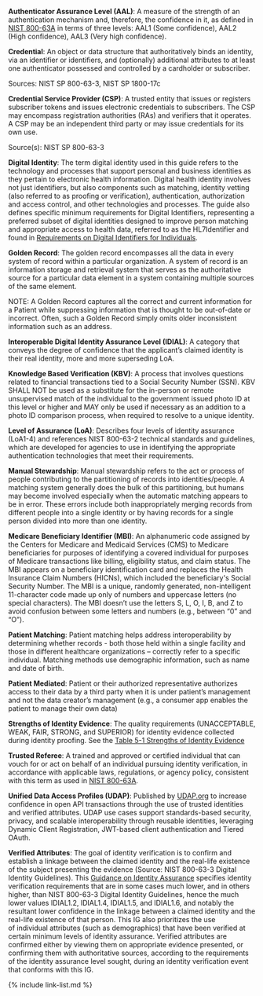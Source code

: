 **Authenticator Assurance Level (AAL)**:  A measure of the strength of an authentication mechanism and, therefore, the confidence in it, as defined in [NIST 800-63A](https://pages.nist.gov/800-63-3/sp800-63a.html) in terms of three levels: AAL1 (Some confidence), AAL2 (High confidence), AAL3 (Very high confidence). 

**Credential**: An object or data structure that authoritatively binds an identity, via an identifier or identifiers, and (optionally) additional attributes to at least one authenticator possessed and controlled by a cardholder or subscriber. 

Sources: NIST SP 800-63-3, NIST SP 1800-17c 

**Credential Service Provider (CSP)**: A trusted entity that issues or registers subscriber tokens and issues electronic credentials to subscribers. The CSP may encompass registration authorities (RAs) and verifiers that it operates. A CSP may be an independent third party or may issue credentials for its own use. 

Source(s): NIST SP 800-63-3 

**Digital Identity**: The term digital identity used in this guide refers to the technology and processes that support personal and business identities as they pertain to electronic health information. Digital health identity involves not just identifiers, but also components such as matching, identity vetting (also referred to as proofing or verification), authentication, authorization and access control, and other technologies and processes. The guide also defines specific minimum requirements for Digital Identifiers, representing a preferred subset of digital identities designed to improve person matching and appropriate access to health data, referred to as the HL7Identifier and found in [Requirements on Digital Identifiers for Individuals](digital-identity.html#requirements-for-digital-identifiers-for-individuals).

**Golden Record**: The golden record encompasses all the data in every system of record within a particular organization. A system of record is an information storage and retrieval system that serves as the authoritative source for a particular data element in a system containing multiple sources of the same element. 

NOTE: A Golden Record captures all the correct and current information for a Patient while suppressing information that is thought to be out-of-date or incorrect. Often, such a Golden Record simply omits older inconsistent information such as an address. 

**Interoperable Digital Identity Assurance Level (IDIAL)**: A category that conveys the degree of confidence that the applicant’s claimed identity is their real identity, more and more superseding LoA. 

**Knowledge Based Verification (KBV)**:  A process that involves questions related to financial transactions tied to a Social Security Number (SSN). KBV SHALL NOT be used as a substitute for the in-person or remote unsupervised match of the individual to the government issued photo ID at this level or higher and MAY only be used if necessary as an addition to a photo ID comparison process, when required to resolve to a unique identity. 

**Level of Assurance (LoA)**: Describes four levels of identity assurance (LoA1-4) and references NIST 800-63-2 technical standards and guidelines, which are developed for agencies to use in identifying the appropriate authentication technologies that meet their requirements. 

**Manual Stewardship**: Manual stewardship refers to the act or process of people contributing to the partitioning of records into identities/people. A matching system generally does the bulk of this partitioning, but humans may become involved especially when the automatic matching appears to be in error. These errors include both inappropriately merging records from different people into a single identity or by having records for a single person divided into more than one identity. 

**Medicare Beneficiary Identifier (MBI)**: An alphanumeric code assigned by the Centers for Medicare and Medicaid Services (CMS) to Medicare beneficiaries for purposes of identifying a covered individual for purposes of Medicare transactions like billing, eligibility status, and claim status. The MBI appears on a beneficiary identification card and replaces the Health Insurance Claim Numbers (HICNs), which included the beneficiary's Social Security Number. The MBI is a unique, randomly generated, non-intelligent 11-character code made up only of numbers and uppercase letters (no special characters). The MBI doesn’t use the letters S, L, O, I, B, and Z to avoid confusion between some letters and numbers (e.g., between “0” and “O”).  

**Patient Matching**: Patient matching helps address interoperability by determining whether records - both those held within a single facility and those in different healthcare organizations – correctly refer to a specific individual. Matching methods use demographic information, such as name and date of birth. 

**Patient Mediated**: Patient or their authorized representative authorizes access to their data by a third party when it is under patient’s management and not the data creator’s management (e.g., a consumer app enables the patient to manage their own data) 

**Strengths of Identity Evidence**: The quality requirements (UNACCEPTABLE, WEAK, FAIR, STRONG, and SUPERIOR) for identity evidence collected during identity proofing.  See the [Table 5-1 Strengths of Identity Evidence](https://pages.nist.gov/800-63-3/sp800-63a.html#63aSec5-Table1) 

**Trusted Referee**: A trained and approved or certified individual that can vouch for or act on behalf of an individual pursuing identity verification, in accordance with applicable laws, regulations, or agency policy, consistent with this term as used in [NIST 800-63A](https://pages.nist.gov/800-63-3/sp800-63a.html).

**Unified Data Access Profiles (UDAP)**: Published by [UDAP.org](https://www.UDAP.org) to increase confidence in open API transactions through the use of trusted identities and verified attributes. UDAP use cases support standards-based security, privacy, and scalable interoperability through reusable identities, leveraging Dynamic Client Registration, JWT-based client authentication and Tiered OAuth.  

**Verified Attributes**: The goal of identity verification is to confirm and establish a linkage between the claimed identity and the real-life existence of the subject presenting the evidence (Source: NIST 800-63-3 Digital Identity Guidelines). This [Guidance on Identity Assurance](guidance-on-identity-assurance.html) specifies identity verification requirements that are in some cases much lower, and in others higher, than NIST 800-63-3 Digital Identity Guidelines, hence the much lower values IDIAL1.2, IDIAL1.4, IDIAL1.5, and IDIAL1.6, and notably the resultant lower confidence in the linkage between a claimed identity and the real-life existence of that person. This IG also prioritizes the use of individual attributes (such as demographics) that have been verified at certain minimum levels of identity assurance. Verified attributes are confirmed either by viewing them on appropriate evidence presented, or confirming them with authoritative sources, according to the requirements of the identity assurance level sought, during an identity verification event that conforms with this IG. 


{% include link-list.md %} 
